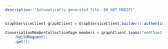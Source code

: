 ```yaml
---
description: "Automatically generated file. DO NOT MODIFY"
---
```

<!-- markdownlint-disable MD041 -->

```java
GraphServiceClient graphClient = GraphServiceClient.builder().authenticationProvider( authProvider ).buildClient();

ConversationMemberCollectionPage members = graphClient.teams("ee0f5ae2-8bc6-4ae5-8466-7daeebbfa062").members()
    .buildRequest()
    .get();
```
